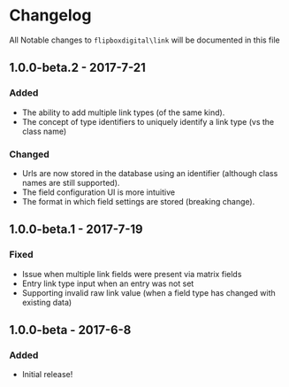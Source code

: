 # Changelog
All Notable changes to `flipboxdigital\link` will be documented in this file

## 1.0.0-beta.2 - 2017-7-21
### Added
- The ability to add multiple link types (of the same kind).
- The concept of type identifiers to uniquely identify a link type (vs the class name)

### Changed
- Urls are now stored in the database using an identifier (although class names are still supported).
- The field configuration UI is more intuitive
- The format in which field settings are stored (breaking change).

## 1.0.0-beta.1 - 2017-7-19
### Fixed
- Issue when multiple link fields were present via matrix fields
- Entry link type input when an entry was not set
- Supporting invalid raw link value (when a field type has changed with existing data)

## 1.0.0-beta - 2017-6-8
### Added
- Initial release!